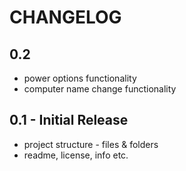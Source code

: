 # CHANGELOG

## 0.2
* power options functionality
* computer name change functionality

## 0.1 - Initial Release
* project structure - files & folders 
* readme, license, info etc.


